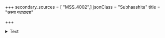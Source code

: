 +++
secondary_sources = [ "MSS_4002",]
jsonClass = "Subhaashita"
title = "अस्या यदष्टादश"

+++

<details><summary>Text</summary>

अस्या यदष्टादश संविभज्य विद्याः श्रुती दध्रतुरर्धमर्धम्।  
कर्णान्तरुत्कीर्णगभीररेखः किं तस्य संख्यैव नवा नवाङ्कः॥
</details>
